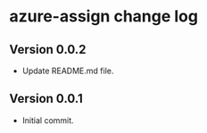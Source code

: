 # azure-assign change log

## Version 0.0.2

- Update README.md file.

## Version 0.0.1

- Initial commit.
